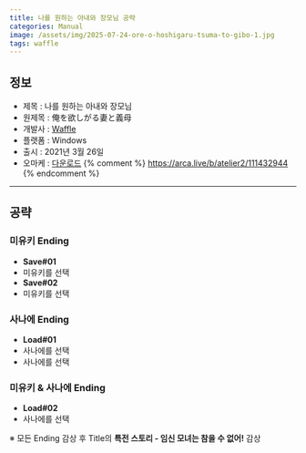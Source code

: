```yaml
---
title: 나를 원하는 아내와 장모님 공략
categories: Manual
image: /assets/img/2025-07-24-ore-o-hoshigaru-tsuma-to-gibo-1.jpg
tags: waffle
---
```


## 정보

* 제목 : 나를 원하는 아내와 장모님
* 원제목 : 俺を欲しがる妻と義母
* 개발사 : [Waffle](/tags/waffle)
* 플랫폼 : Windows
* 출시 : 2021년 3월 26일
* 오마케 : [다운로드](/assets/omake/ore-o-hoshigaru-tsuma-to-gibo.zip)
{% comment %}
https://arca.live/b/atelier2/111432944
{% endcomment %}

---

## 공략

### 미유키 Ending

* **Save#01**
* 미유키를 선택
* **Save#02**
* 미유키를 선택

### 사나에 Ending

* **Load#01**
* 사나에를 선택
* 사나에를 선택

### 미유키 & 사나에 Ending

* **Load#02**
* 사나에를 선택

※ 모든 Ending 감상 후 Title의 **특전 스토리 - 임신 모녀는 참을 수 없어!** 감상